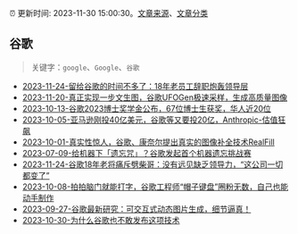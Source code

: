 :alarm_clock: 更新时间: 2023-11-30 15:00:30。[文章来源](/README.md)、[文章分类](/TAGS.md)

## 谷歌


> 关键字：`google`、`Google`、`谷歌`



- [2023-11-24-留给谷歌的时间不多了：18年老员工辞职炮轰领导层](https://posts.careerengine.us/p/656022735420a2772b7b4eb5) 
- [2023-11-20-真正实现一步文生图，谷歌UFOGen极速采样，生成高质量图像](https://posts.careerengine.us/p/655ae51d11f6942d9af9ce3b) 
- [2023-10-13-谷歌2023博士奖学金公布，67位博士生获奖，华人近20位](https://posts.careerengine.us/p/6528ceadcf447574a67de992) 
- [2023-10-05-亚马逊刚投40亿美元，谷歌等又要投20亿，Anthropic-估值狂飙](https://posts.careerengine.us/p/651e399e986ff466e2c67942) 
- [2023-10-01-真实性惊人，谷歌、康奈尔提出真实的图像补全技术RealFill](https://posts.careerengine.us/p/6518fba578237b2c69902dcb) 
- [2023-07-09-给机器下「遗忘咒」？谷歌发起首个机器遗忘挑战赛](https://posts.careerengine.us/p/64aa88110dded95d9df53a98) 
- [2023-11-24-谷歌18年老将痛斥劈柴哥：没有远见缺乏领导力，“这公司一切都变了”](https://posts.careerengine.us/p/65602ded85648e30ef515a93) 
- [2023-10-08-拍拍脑门就能打字，谷歌工程师“帽子键盘”圈粉无数，自己也能动手制作](https://posts.careerengine.us/p/652236f5dcf5fa2d9b8ecd4e) 
- [2023-09-27-谷歌最新研究：可交互式动态图片生成，细节逼真！](https://posts.careerengine.us/p/6513b2d93449e275617c0480) 
- [2023-10-30-为什么谷歌也不敢发布这项技术](https://posts.careerengine.us/p/653f40428bd9cf049a24ed9f) 
